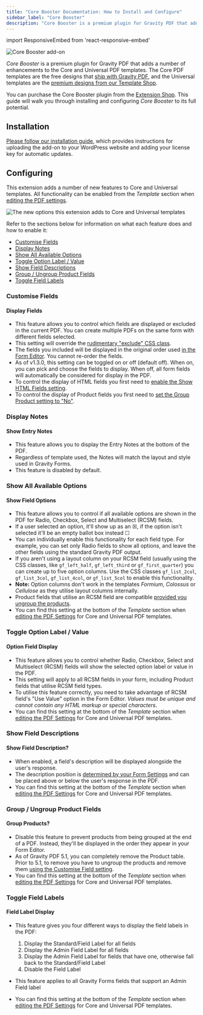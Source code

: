 ```yaml
---
title: "Core Booster Documentation: How to Install and Configure"
sidebar_label: "Core Booster"
description: "Core Booster is a premium plugin for Gravity PDF that adds a number of enhancements to the Core (free) and Universal PDF templates (premium)."
---
```


import ResponsiveEmbed from 'react-responsive-embed'

![Core Booster add-on](https://resources.gravitypdf.com/uploads/edd/2017/06/cover-artwork-2.png)

*Core Booster* is a premium plugin for Gravity PDF that adds a number of enhancements to the Core and Universal PDF templates. The Core PDF templates are the free designs that [ship with Gravity PDF](https://wordpress.org/plugins/gravity-forms-pdf-extended/), and the Universal templates are the [premium designs from our Template Shop](https://gravitypdf.com/store/#universal).

You can purchase the Core Booster plugin from the [Extension Shop](https://gravitypdf.com/shop/core-booster-add-on/). This guide will walk you through installing and configuring *Core Booster* to its full potential.

## Installation

[Please follow our installation guide](installing-upgrading-extensions.md), which provides instructions for uploading the add-on to your WordPress website and adding your license key for automatic updates.

## Configuring

This extension adds a number of new features to Core and Universal templates. All functionality can be enabled from the *Template* section when [editing the PDF settings](../users/setup-pdf.md#template-section).

![The new options this extension adds to Core and Universal templates](https://resources.gravitypdf.com/uploads/2021/04/v6-Core-Booster-options.png)

Refer to the sections below for information on what each feature does and how to enable it:

-   [Customise Fields](#customise-fields)
-   [Display Notes](#display-notes)
-   [Show All Available Options](#show-all-available-options)
-   [Toggle Option Label / Value](#toggle-option-label--value)
-   [Show Field Descriptions](#show-field-descriptions)
-   [Group / Ungroup Product Fields](#group--ungroup-product-fields)
-   [Toggle Field Labels](#toggle-field-labels)

### Customise Fields

<ResponsiveEmbed src="https://player.vimeo.com/video/666605049?dnt=1" allowFullScreen />

#### Display Fields
*  This feature allows you to control which fields are displayed or excluded in the current PDF. You can create multiple PDFs on the same form with different fields selected.
*  This setting will override the [rudimentary "exclude" CSS class](../users/hide-form-fields.md).
*  The fields you included will be displayed in the original order used [in the Form Editor](https://docs.gravityforms.com/form-editor/). You cannot re-order the fields.
*  As of v1.3.0, this setting can be toggled on or off (default off). When on, you can pick and choose the fields to display. When off, all form fields will automatically be considered for display in the PDF.
*  To control the display of HTML fields you first need to [enable the Show HTML Fields setting](../users/setup-pdf.md#show-html-fields).
* To control the display of Product fields you first need to [set the Group Product setting to "No"](#group--ungroup-product-fields).

### Display Notes

<ResponsiveEmbed src="https://player.vimeo.com/video/665827733?dnt=1" allowFullScreen />

#### Show Entry Notes
*  This feature allows you to display the Entry Notes at the bottom of the PDF.
*  Regardless of template used, the Notes will match the layout and style used in Gravity Forms.
*  This feature is disabled by default.

### Show All Available Options

<ResponsiveEmbed src="https://player.vimeo.com/video/666605519?dnt=1" allowFullScreen />

#### Show Field Options
* This feature allows you to control if all available options are shown in the PDF for Radio, Checkbox, Select and Multiselect (RCSM) fields.
* If a user selected an option, it'll show up as an ☒, if the option isn't selected it'll be an empty ballot box instead ☐
* You can individually enable this functionality for each field type. For example, you can set only Radio fields to show all options, and leave the other fields using the standard Gravity PDF output.
* If you aren't using a layout column on your RCSM field (usually using the CSS classes, like `gf_left_half`, `gf_left_third` or `gf_first_quarter`) you can create up to five option columns. Use the CSS classes `gf_list_2col`, `gf_list_3col`, `gf_list_4col`, or `gf_list_5col` to enable this functionality.
* **Note:** Option columns don't work in the templates *Formium*, *Colossus* or *Cellulose* as they utilise layout columns internally.
* Product fields that utilise an RCSM field are compatible [provided you ungroup the products](#group--ungroup-product-fields).
* You can find this setting at the bottom of the *Template* section when [editing the PDF Settings](../users/setup-pdf.md#template) for Core and Universal PDF templates.

### Toggle Option Label / Value

<ResponsiveEmbed src="https://player.vimeo.com/video/666614031?dnt=1" allowFullScreen />

#### Option Field Display
* This feature allows you to control whether Radio, Checkbox, Select and Multiselect (RCSM) fields will show the selected option label or value in the PDF.
* This setting will apply to all RCSM fields in your form, including Product fields that utilise RCSM field types.
* To utilise this feature correctly, you need to take advantage of RCSM field's "Use Value" option in the Form Editor. *Values must be unique and cannot contain any HTML markup or special characters*.
* You can find this setting at the bottom of the *Template* section when [editing the PDF Settings](../users/setup-pdf.md#template) for Core and Universal PDF templates.

### Show Field Descriptions

<ResponsiveEmbed src="https://player.vimeo.com/video/666605579?dnt=1" allowFullScreen />

#### Show Field Description?
* When enabled, a field's description will be displayed alongside the user's response.
* The description position is [determined by your Form Settings](https://docs.gravityforms.com/form-settings/#form-layout) and can be placed above or below the user's response in the PDF.
* You can find this setting at the bottom of the *Template* section when [editing the PDF Settings](../users/setup-pdf.md#template) for Core and Universal PDF templates.

### Group / Ungroup Product Fields

<ResponsiveEmbed src="https://player.vimeo.com/video/666614048?dnt=1" allowFullScreen />

#### Group Products?
* Disable this feature to prevent products from being grouped at the end of a PDF. Instead, they'll be displayed in the order they appear in your Form Editor.
* As of Gravity PDF 5.1, you can completely remove the Product table. Prior to 5.1, to remove you have to ungroup the products and remove them [using the Customise Field setting](#customise-fields).
* You can find this setting at the bottom of the *Template* section when [editing the PDF Settings](../users/setup-pdf.md#template) for Core and Universal PDF templates.

### Toggle Field Labels

<ResponsiveEmbed src="https://player.vimeo.com/video/666605654?dnt=1" allowFullScreen />

#### Field Label Display
* This feature gives you four different ways to display the field labels in the PDF:
    1.  Display the Standard/Field Label for all fields
    2.  Display the Admin Field Label for all fields
    3.  Display the Admin Field Label for fields that have one, otherwise fall back to the Standard/Field Label
    4.  Disable the Field Label

* This feature applies to all Gravity Forms fields that support an Admin Field label
* You can find this setting at the bottom of the *Template* section when [editing the PDF Settings](../users/setup-pdf.md#template) for Core and Universal PDF templates.
